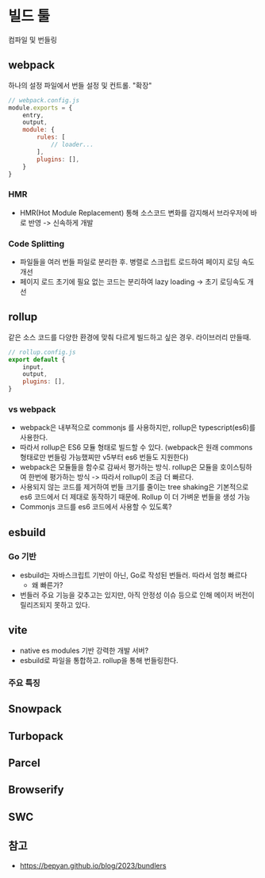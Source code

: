 # 빌드 툴

컴파일 및 번들링 

## webpack

하나의 설정 파일에서 번들 설정 및 컨트롤. "확장"

```js
// webpack.config.js
module.exports = {
	entry,
	output,
	module: {
		rules: [
			// loader...
		],
		plugins: [],
	}
}
```

### HMR

- HMR(Hot Module Replacement) 통해 소스코드 변화를 감지해서 브라우저에 바로 반영 -> 신속하게 개발 

### Code Splitting

- 파일들을 여러 번들 파일로 분리한 후. 병렬로 스크립트 로드하여 페이지 로딩 속도 개선 
- 페이지 로드 초기에 필요 없는 코드는 분리하여 lazy loading -> 초기 로딩속도 개선

## rollup

같은 소스 코드를 다양한 환경에 맞춰 다르게 빌드하고 싶은 경우. 라이브러리 만들때.

```js
// rollup.config.js
export default {
	input,
	output,
	plugins: [],
}
```

### vs webpack

- webpack은 내부적으로 commonjs 를 사용하지만, rollup은 typescript(es6)를 사용한다. 
- 따라서 rollup은 ES6 모듈 형태로 빌드할 수 있다. (webpack은 원래 commons 형태로만 번들링 가능했찌만 v5부터 es6 번들도 지원한다)
- webpack은 모듈들을 함수로 감싸서 평가하는 방식. rollup은 모듈을 호이스팅하여 한번에 평가하는 방식 -> 따라서 rollup이 조금 더 빠르다.
- 사용되지 않는 코드를 제거하여 번들 크기를 줄이는 tree shaking은 기본적으로 es6 코드에서 더 제대로 동작하기 때문에. Rollup 이 더 가벼운 번들을 생성 가능
- Commonjs 코드를 es6 코드에서 사용할 수 있도록?

## esbuild

### Go 기반

- esbuild는 자바스크립트 기반이 아닌, Go로 작성된 번들러. 따라서 엄청 빠르다
  - 왜 빠른가?
- 번들러 주요 기능을 갖추고는 있지만, 아직 안정성 이슈 등으로 인해 메이저 버전이 릴리즈되지 못하고 있다.

## vite

- native es modules 기반 강력한 개발 서버?
- esbuild로 파일을 통합하고. rollup을 통해 번들링한다.

### 주요 특징

## Snowpack

## Turbopack

## Parcel

## Browserify

## SWC

## 

## 참고

- https://bepyan.github.io/blog/2023/bundlers